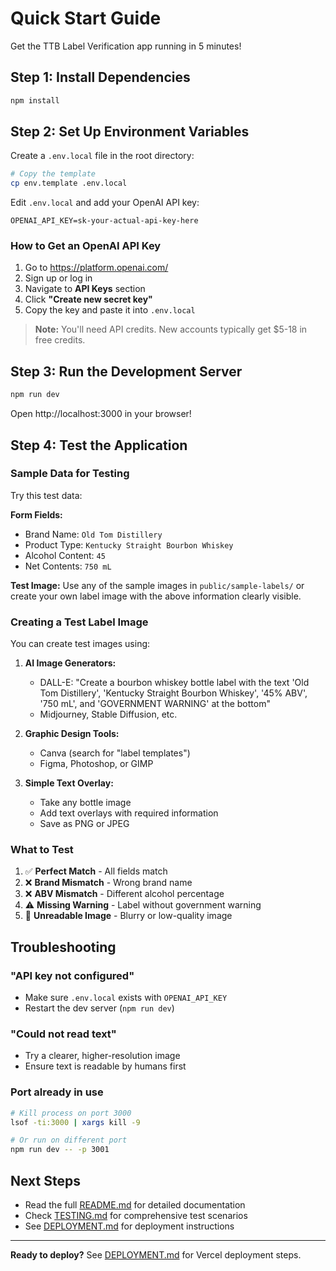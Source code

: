 # Quick Start Guide

Get the TTB Label Verification app running in 5 minutes!

## Step 1: Install Dependencies

```bash
npm install
```

## Step 2: Set Up Environment Variables

Create a `.env.local` file in the root directory:

```bash
# Copy the template
cp env.template .env.local
```

Edit `.env.local` and add your OpenAI API key:

```
OPENAI_API_KEY=sk-your-actual-api-key-here
```

### How to Get an OpenAI API Key

1. Go to https://platform.openai.com/
2. Sign up or log in
3. Navigate to **API Keys** section
4. Click **"Create new secret key"**
5. Copy the key and paste it into `.env.local`

> **Note:** You'll need API credits. New accounts typically get $5-18 in free credits.

## Step 3: Run the Development Server

```bash
npm run dev
```

Open http://localhost:3000 in your browser!

## Step 4: Test the Application

### Sample Data for Testing

Try this test data:

**Form Fields:**
- Brand Name: `Old Tom Distillery`
- Product Type: `Kentucky Straight Bourbon Whiskey`
- Alcohol Content: `45`
- Net Contents: `750 mL`

**Test Image:**
Use any of the sample images in `public/sample-labels/` or create your own label image with the above information clearly visible.

### Creating a Test Label Image

You can create test images using:

1. **AI Image Generators:**
   - DALL-E: "Create a bourbon whiskey bottle label with the text 'Old Tom Distillery', 'Kentucky Straight Bourbon Whiskey', '45% ABV', '750 mL', and 'GOVERNMENT WARNING' at the bottom"
   - Midjourney, Stable Diffusion, etc.

2. **Graphic Design Tools:**
   - Canva (search for "label templates")
   - Figma, Photoshop, or GIMP

3. **Simple Text Overlay:**
   - Take any bottle image
   - Add text overlays with required information
   - Save as PNG or JPEG

### What to Test

1. ✅ **Perfect Match** - All fields match
2. ❌ **Brand Mismatch** - Wrong brand name
3. ❌ **ABV Mismatch** - Different alcohol percentage
4. ⚠️ **Missing Warning** - Label without government warning
5. 🚫 **Unreadable Image** - Blurry or low-quality image

## Troubleshooting

### "API key not configured"
- Make sure `.env.local` exists with `OPENAI_API_KEY`
- Restart the dev server (`npm run dev`)

### "Could not read text"
- Try a clearer, higher-resolution image
- Ensure text is readable by humans first

### Port already in use
```bash
# Kill process on port 3000
lsof -ti:3000 | xargs kill -9

# Or run on different port
npm run dev -- -p 3001
```

## Next Steps

- Read the full [README.md](README.md) for detailed documentation
- Check [TESTING.md](TESTING.md) for comprehensive test scenarios
- See [DEPLOYMENT.md](DEPLOYMENT.md) for deployment instructions

---

**Ready to deploy?** See [DEPLOYMENT.md](DEPLOYMENT.md) for Vercel deployment steps.

